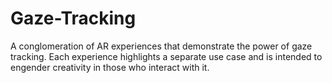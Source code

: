 # Gaze-Tracking
A conglomeration of AR experiences that demonstrate the power of gaze tracking. Each experience highlights a separate use case and is intended to engender creativity in those who interact with it.
